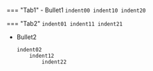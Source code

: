 === "Tab1"
    - Bullet1
        ```
        indent00
            indent10
                indent20
        ```

=== "Tab2"
    ```
    indent01
        indent11
            indent21
    ```

- Bullet2
    ```
    indent02
        indent12
            indent22
    ```
